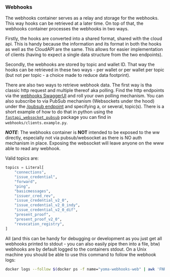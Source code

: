 ### Webhooks

The webhooks container serves as a relay and storage for the webhooks. This way hooks can be retrieved at a later time. On top of that, the webhooks container processes the webhooks in two ways.

Firstly, the hooks are converted into a shared format, shared with the cloud api. This is handy because the information and its format in both the hooks as well as the CloudAPI are the same. This allows for easier implementation of clients (having to expect a single data structure from the two endpoints).

Secondly, the webhooks are stored by topic and wallet ID. That way the hooks can be retrieved in these two ways - per wallet or per wallet per topic (but not per topic - a choice made to reduce data footprint).

There are also two ways to retrieve webhook data. The first way is tha classic http request and multiple thereof aka polling. Find the http endpoints via the [webhooks SwaggerUI](http://localhost:3010/docs) and roll your own polling mechanism. You can also subscribe to via PubSub mechanism (Websockets under the hood) under the [/pubsub endpoint](http://localhost:3010/pubsub) and specifying a, or several, topic(s). There is a short example of how to do that in python using the [`fastapi_websocket_pubsub`](https://github.com/permitio/fastapi_websocket_pubsub) package you can find in `webhooks/clients.example.py`.

**_NOTE_**: The webhooks container is **NOT** intended to be exposed to the ww directly, especially not via pubsub/websocket as there is NO auth mechanism in place. Exposing the websocket will leave anyone on the www able to read any webhook.

Valid topics are:

```python
topics = Literal[
    "connections",
    "issue_credential",
    "forward",
    "ping",
    "basicmessages",
    "issuer_cred_rev",
    "issue_credential_v2_0",
    "issue_credential_v2_0_indy",
    "issue_credential_v2_0_dif",
    "present_proof",
    "present_proof_v2_0",
    "revocation_registry",
]
```

All (and this can be handy for debugging or development as you just get all webhooks printed to stdout - you can also easily pipe then into a file, btw) webhooks are by default logged to the containers stdout. On a Unix machine you should be able to use this command to follow the webhook logs:

```bash
docker logs --follow $(docker ps -f name="yoma-webhooks-web" | awk 'FNR == 2 {print $1}')
```
